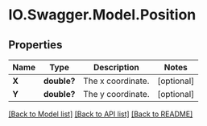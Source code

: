# IO.Swagger.Model.Position
## Properties

Name | Type | Description | Notes
------------ | ------------- | ------------- | -------------
**X** | **double?** | The x coordinate. | [optional] 
**Y** | **double?** | The y coordinate. | [optional] 

[[Back to Model list]](../README.md#documentation-for-models) [[Back to API list]](../README.md#documentation-for-api-endpoints) [[Back to README]](../README.md)


